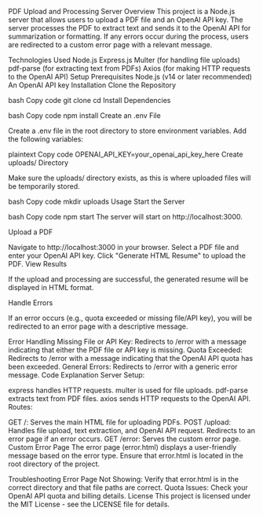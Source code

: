 PDF Upload and Processing Server
Overview
This project is a Node.js server that allows users to upload a PDF file and an OpenAI API key. The server processes the PDF to extract text and sends it to the OpenAI API for summarization or formatting. If any errors occur during the process, users are redirected to a custom error page with a relevant message.

Technologies Used
Node.js
Express.js
Multer (for handling file uploads)
pdf-parse (for extracting text from PDFs)
Axios (for making HTTP requests to the OpenAI API)
Setup
Prerequisites
Node.js (v14 or later recommended)
An OpenAI API key
Installation
Clone the Repository

bash
Copy code
git clone <repository-url>
cd <repository-directory>
Install Dependencies

bash
Copy code
npm install
Create an .env File

Create a .env file in the root directory to store environment variables. Add the following variables:

plaintext
Copy code
OPENAI_API_KEY=your_openai_api_key_here
Create uploads/ Directory

Make sure the uploads/ directory exists, as this is where uploaded files will be temporarily stored.

bash
Copy code
mkdir uploads
Usage
Start the Server

bash
Copy code
npm start
The server will start on http://localhost:3000.

Upload a PDF

Navigate to http://localhost:3000 in your browser.
Select a PDF file and enter your OpenAI API key.
Click "Generate HTML Resume" to upload the PDF.
View Results

If the upload and processing are successful, the generated resume will be displayed in HTML format.

Handle Errors

If an error occurs (e.g., quota exceeded or missing file/API key), you will be redirected to an error page with a descriptive message.

Error Handling
Missing File or API Key: Redirects to /error with a message indicating that either the PDF file or API key is missing.
Quota Exceeded: Redirects to /error with a message indicating that the OpenAI API quota has been exceeded.
General Errors: Redirects to /error with a generic error message.
Code Explanation
Server Setup:

express handles HTTP requests.
multer is used for file uploads.
pdf-parse extracts text from PDF files.
axios sends HTTP requests to the OpenAI API.
Routes:

GET /: Serves the main HTML file for uploading PDFs.
POST /upload: Handles file upload, text extraction, and OpenAI API request. Redirects to an error page if an error occurs.
GET /error: Serves the custom error page.
Custom Error Page
The error page (error.html) displays a user-friendly message based on the error type. Ensure that error.html is located in the root directory of the project.

Troubleshooting
Error Page Not Showing: Verify that error.html is in the correct directory and that file paths are correct.
Quota Issues: Check your OpenAI API quota and billing details.
License
This project is licensed under the MIT License - see the LICENSE file for details.